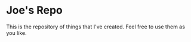 # Joe's Repo

This is the repository of things that I've created. Feel free to use them as you like.
